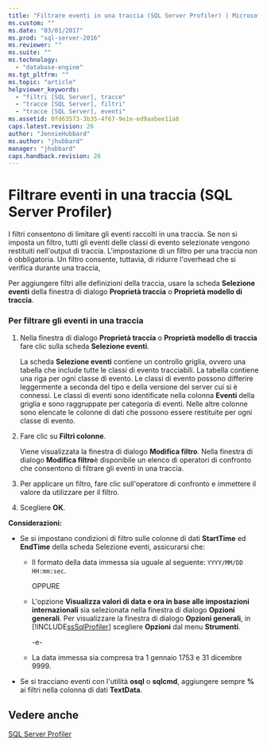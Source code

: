 ```yaml
---
title: "Filtrare eventi in una traccia (SQL Server Profiler) | Microsoft Docs"
ms.custom: ""
ms.date: "03/01/2017"
ms.prod: "sql-server-2016"
ms.reviewer: ""
ms.suite: ""
ms.technology: 
  - "database-engine"
ms.tgt_pltfrm: ""
ms.topic: "article"
helpviewer_keywords: 
  - "filtri [SQL Server], tracce"
  - "tracce [SQL Server], filtri"
  - "tracce [SQL Server], eventi"
ms.assetid: 0fd63573-3b35-4f67-9e1e-ed9aabee11a8
caps.latest.revision: 26
author: "JennieHubbard"
ms.author: "jhubbard"
manager: "jhubbard"
caps.handback.revision: 26
---
```

# Filtrare eventi in una traccia (SQL Server Profiler)
  I filtri consentono di limitare gli eventi raccolti in una traccia. Se non si imposta un filtro, tutti gli eventi delle classi di evento selezionate vengono restituiti nell'output di traccia. L'impostazione di un filtro per una traccia non è obbligatoria. Un filtro consente, tuttavia, di ridurre l'overhead che si verifica durante una traccia,  
  
 Per aggiungere filtri alle definizioni della traccia, usare la scheda **Selezione eventi** della finestra di dialogo **Proprietà traccia** o **Proprietà modello di traccia**.  
  
### Per filtrare gli eventi in una traccia  
  
1.  Nella finestra di dialogo **Proprietà traccia** o **Proprietà modello di traccia** fare clic sulla scheda **Selezione eventi**.  
  
     La scheda **Selezione eventi** contiene un controllo griglia, ovvero una tabella che include tutte le classi di evento tracciabili. La tabella contiene una riga per ogni classe di evento. Le classi di evento possono differire leggermente a seconda del tipo e della versione del server cui si è connessi. Le classi di eventi sono identificate nella colonna **Eventi** della griglia e sono raggruppate per categoria di eventi. Nelle altre colonne sono elencate le colonne di dati che possono essere restituite per ogni classe di evento.  
  
2.  Fare clic su **Filtri colonne**.  
  
     Viene visualizzata la finestra di dialogo **Modifica filtro**. Nella finestra di dialogo **Modifica filtro**è disponibile un elenco di operatori di confronto che consentono di filtrare gli eventi in una traccia.  
  
3.  Per applicare un filtro, fare clic sull'operatore di confronto e immettere il valore da utilizzare per il filtro.  
  
4.  Scegliere **OK**.  
  
 **Considerazioni:**  
  
-   Se si impostano condizioni di filtro sulle colonne di dati **StartTime** ed **EndTime** della scheda Selezione eventi, assicurarsi che:  
  
    -   Il formato della data immessa sia uguale al seguente: `YYYY/MM/DD HH:mm:sec`.  
  
         OPPURE  
  
    -   L'opzione **Visualizza valori di data e ora in base alle impostazioni internazionali** sia selezionata nella finestra di dialogo **Opzioni generali**. Per visualizzare la finestra di dialogo **Opzioni generali**, in [!INCLUDE[ssSqlProfiler](../../includes/sssqlprofiler-md.md)] scegliere **Opzioni** dal menu **Strumenti**.  
  
         -e-  
  
    -   La data immessa sia compresa tra 1 gennaio 1753 e 31 dicembre 9999.  
  
-   Se si tracciano eventi con l'utilità **osql** o **sqlcmd**, aggiungere sempre **%** ai filtri nella colonna di dati **TextData**.  
  
## Vedere anche  
 [SQL Server Profiler](../../tools/sql-server-profiler/sql-server-profiler.md)  
  
  